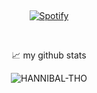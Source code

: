 &nbsp;<div align="center">
  [![Spotify](https://novatorem.vercel.app/api/spotify?background_color=0d1117&border_color=00FF00)](https://open.spotify.com/user/DJArjey)
</div>

&nbsp;<div align="center">

📈 my github stats

<p align="center"> <img src="https://github-readme-stats.vercel.app/api?username=HANNIBAL-THO&show_icons=true&theme=gotham" alt="HANNIBAL-THO" />
</div>
